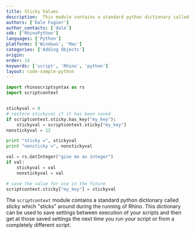 ```yaml
---
title: Sticky Values
description:  This module contains a standard python dictionary called sticky which sticks around.
authors: ['Dale Fugier']
author_contacts: ['dale']
sdk: ['RhinoPython']
languages: ['Python']
platforms: ['Windows', 'Mac']
categories: ['Adding Objects']
origin:
order: 14
keywords: ['script', 'Rhino', 'python']
layout: code-sample-python
---
```



```python
import rhinoscriptsyntax as rs
import scriptcontext


stickyval = 0
# restore stickyval if it has been saved
if scriptcontext.sticky.has_key("my_key"):
    stickyval = scriptcontext.sticky["my_key"]
nonstickyval = 12

print "sticky =", stickyval
print "nonsticky =", nonstickyval

val = rs.GetInteger("give me an integer")
if val:
    stickyval = val
    nonstickyval = val

# save the value for use in the future
scriptcontext.sticky["my_key"] = stickyval
```

The `scriptcontext` module contains a standard python dictionary called sticky which "sticks" around during the running of Rhino.  This dictionary can be used to save settings between execution of your scripts and then get at those saved settings the next time you run your script or from a completely different script.
